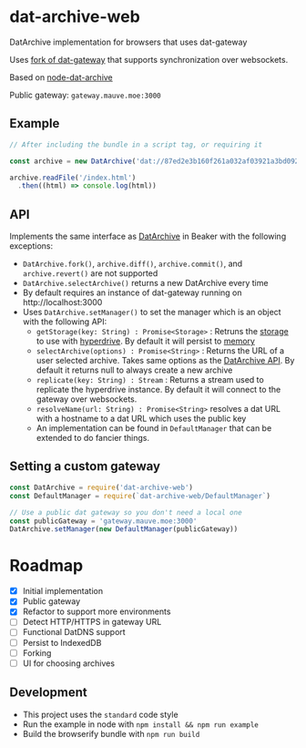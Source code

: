 # dat-archive-web
DatArchive implementation for browsers that uses dat-gateway

Uses [fork of dat-gateway](https://github.com/RangerMauve/dat-gateway/tree/websocket-replication) that supports synchronization over websockets.

Based on [node-dat-archive](https://github.com/beakerbrowser/node-dat-archive)

Public gateway: `gateway.mauve.moe:3000`

## Example

```javascript
// After including the bundle in a script tag, or requiring it

const archive = new DatArchive('dat://87ed2e3b160f261a032af03921a3bd09227d0a4cde73466c17114816cae43336')

archive.readFile('/index.html')
  .then((html) => console.log(html))
```

## API

Implements the same interface as [DatArchive](https://beakerbrowser.com/docs/apis/dat.html) in Beaker with the following exceptions:

- `DatArchive.fork()`, `archive.diff()`, `archive.commit()`, and `archive.revert()` are not supported
- `DatArchive.selectArchive()` returns a new DatArchive every time
- By default requires an instance of dat-gateway running on http://localhost:3000
- Uses `DatArchive.setManager()` to set the manager which is an object with the following API:
  - `getStorage(key: String) : Promise<Storage>` : Retruns the [storage](https://www.npmjs.com/package/random-access-storage) to use with [hyperdrive](https://github.com/mafintosh/hyperdrive#var-archive--hyperdrivestorage-key-options). By default it will persist to [memory](https://www.npmjs.com/package/random-access-memory)
  - `selectArchive(options) : Promise<String>` : Returns the URL of a user selected archive. Takes same options as the [DatArchive API](https://beakerbrowser.com/docs/apis/dat.html#datarchive-selectarchive). By default it returns null to always create a new archive
  - `replicate(key: String) : Stream` : Returns a stream used to replicate the hyperdrive instance. By default it will connect to the gateway over websockets.
  - `resolveName(url: String) : Promise<String>` resolves a dat URL with a hostname to a dat URL which uses the public key
  - An implementation can be found in `DefaultManager` that can be extended to do fancier things.


## Setting a custom gateway

```javascript
const DatArchive = require('dat-archive-web')
const DefaultManager = require(`dat-archive-web/DefaultManager`)

// Use a public dat gateway so you don't need a local one
const publicGateway = 'gateway.mauve.moe:3000'
DatArchive.setManager(new DefaultManager(publicGateway))
```

# Roadmap

- [x] Initial implementation
- [x] Public gateway
- [x] Refactor to support more environments
- [ ] Detect HTTP/HTTPS in gateway URL
- [ ] Functional DatDNS support
- [ ] Persist to IndexedDB
- [ ] Forking
- [ ] UI for choosing archives

## Development

- This project uses the `standard` code style
- Run the example in node with `npm install && npm run example`
- Build the browserify bundle with `npm run build`